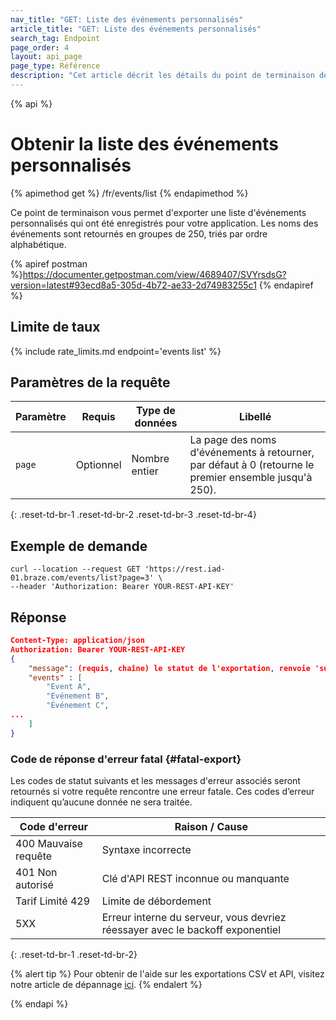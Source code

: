 ```yaml
---
nav_title: "GET: Liste des événements personnalisés"
article_title: "GET: Liste des événements personnalisés"
search_tag: Endpoint
page_order: 4
layout: api_page
page_type: Référence
description: "Cet article décrit les détails du point de terminaison de la liste des événements personnalisés."
---
```


{% api %}
# Obtenir la liste des événements personnalisés
{% apimethod get %}
/fr/events/list
{% endapimethod %}

Ce point de terminaison vous permet d'exporter une liste d'événements personnalisés qui ont été enregistrés pour votre application. Les noms des événements sont retournés en groupes de 250, triés par ordre alphabétique.

{% apiref postman %}https://documenter.getpostman.com/view/4689407/SVYrsdsG?version=latest#93ecd8a5-305d-4b72-ae33-2d74983255c1 {% endapiref %}

## Limite de taux

{% include rate_limits.md endpoint='events list' %}

## Paramètres de la requête

| Paramètre | Requis    | Type de données | Libellé                                                                                               |
| --------- | --------- | --------------- | ----------------------------------------------------------------------------------------------------- |
| `page`    | Optionnel | Nombre entier   | La page des noms d'événements à retourner, par défaut à 0 (retourne le premier ensemble jusqu'à 250). |
{: .reset-td-br-1 .reset-td-br-2 .reset-td-br-3  .reset-td-br-4}

## Exemple de demande
```
curl --location --request GET 'https://rest.iad-01.braze.com/events/list?page=3' \
--header 'Authorization: Bearer YOUR-REST-API-KEY'
```

## Réponse

```json
Content-Type: application/json
Authorization: Bearer YOUR-REST-API-KEY
{
    "message": (requis, chaîne) le statut de l'exportation, renvoie 'success' quand complété sans erreurs,
    "events" : [
        "Event A",
        "Evénement B",
        "Événement C",
...
    ]
}
```

### Code de réponse d'erreur fatal {#fatal-export}

Les codes de statut suivants et les messages d'erreur associés seront retournés si votre requête rencontre une erreur fatale. Ces codes d’erreur indiquent qu’aucune donnée ne sera traitée.

| Code d'erreur        | Raison / Cause                                                                |
| -------------------- | ----------------------------------------------------------------------------- |
| 400 Mauvaise requête | Syntaxe incorrecte                                                            |
| 401 Non autorisé     | Clé d'API REST inconnue ou manquante                                          |
| Tarif Limité 429     | Limite de débordement                                                         |
| 5XX                  | Erreur interne du serveur, vous devriez réessayer avec le backoff exponentiel |
{: .reset-td-br-1 .reset-td-br-2}

{% alert tip %}
Pour obtenir de l'aide sur les exportations CSV et API, visitez notre article de dépannage [ici]({{site.baseurl}}/user_guide/data_and_analytics/export_braze_data/export_troubleshooting/).
{% endalert %}


{% endapi %}
